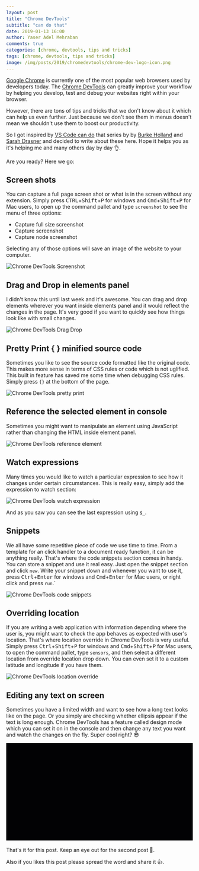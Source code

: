 ```yaml
---
layout: post
title: "Chrome DevTools"
subtitle: "can do that"
date: 2019-01-13 16:00
author: Yaser Adel Mehraban
comments: true
categories: [chrome, devtools, tips and tricks]
tags: [chrome, devtools, tips and tricks]
image: /img/posts/2019/chromedevtools/chrome-dev-logo-icon.png
---
```


[Google Chrome](https://www.google.com/chrome/) is currently one of the most popular web browsers used by developers today. The [Chrome DevTools](https://developers.google.com/web/tools/chrome-devtools/) can greatly improve your workflow by helping you develop, test and debug your websites right within your browser. 
<!--more-->
However, there are tons of tips and tricks that we don't know about it which can help us even further. Just because we don't see them in menus doesn't mean we shouldn't use them to boost our productivity.

So I got inspired by [VS Code can do](https://vscodecandothat.com/) that series by by [Burke Holland](https://twitter.com/burkeholland) and [Sarah Drasner](https://twitter.com/sarah_edo) and decided to write about these here. Hope it helps you as it's helping me and many others day by day 👌.

Are you ready? Here we go:

## Screen shots
You can capture a full page screen shot or what is in the screen without any extension. Simply press <kbd>CTRL</kbd>+<kbd>Shift</kbd>+<kbd>P</kbd> for windows and <kbd>Cmd</kbd>+<kbd>Shift</kbd>+<kbd>P</kbd> for Mac users, to open up the command pallet and type `screenshot` to see the menu of three options:

* Capture full size screenshot
* Capture screenshot
* Capture node screenshot

Selecting any of those options will save an image of the website to your computer.

![Chrome DevTools Screenshot](/img/posts/2019/chromedevtools/screenshot.gif)

## Drag and Drop in elements panel

I didn't know this until last week and it's awesome. You can drag and drop elements wherever you want inside elements panel and it would reflect the changes in the page. It's very good if you want to quickly see how things look like with small changes.

![Chrome DevTools Drag Drop](/img/posts/2019/chromedevtools/drgdrop.GIF)

## Pretty Print { } minified source code

Sometimes you like to see the source code formatted like the original code. This makes more sense in terms of CSS rules or code which is not uglified. This built in feature has saved me some time when debugging CSS rules. Simply press `{}` at the bottom of the page.

![Chrome DevTools pretty print](/img/posts/2019/chromedevtools/prettyprint.GIF)

## Reference the selected element in console

Sometimes you might want to manipulate an element using JavaScript rather than changing the HTML inside element panel.

![Chrome DevTools reference element](/img/posts/2019/chromedevtools/refelement.GIF)

## Watch expressions

Many times you would like to watch a particular expression to see how it changes under certain circumstances. This is really easy, simply add the expression to watch section:

![Chrome DevTools watch expression](/img/posts/2019/chromedevtools/watch.GIF)

And as you saw you can see the last expression using `$_`.

## Snippets

We all have some repetitive piece of code we use time to time. From a template for an click handler to a document ready function, it can be anything really. That's where the code snippets section comes in handy. You can store a snippet and use it real easy. Just open the snippet section and click `new`. Write your snippet down and whenever you want to use it, press <kbd>Ctrl</kbd>+<kbd>Enter</kbd> for windows and <kbd>Cmd</kbd>+<kbd>Enter</kbd> for Mac users, or right click and press `run`.`

![Chrome DevTools code snippets](/img/posts/2019/chromedevtools/snippet.GIF)

## Overriding location

If you are writing a web application with information depending where the user is, you might want to check the app behaves as expected with user's location. That's where location override in Chrome DevTools is very useful. Simply press <kbd>Ctrl</kbd>+<kbd>Shift</kbd>+<kbd>P</kbd> for windows and <kbd>Cmd</kbd>+<kbd>Shift</kbd>+<kbd>P</kbd> for Mac users, to open the command pallet, type `sensors`, and then select a different location from override location drop down. You can even set it to a custom latitude and longitude if you have them.

![Chrome DevTools location override](/img/posts/2019/chromedevtools/locationoverride.GIF)

## Editing any text on screen

Sometimes you have a limited width and want to see how a long text looks like on the page. Or you simply are checking whether ellipsis appear if the text is long enough. Chrome DevTools has a feature called design mode which you can set it on in the console and then change any text you want and watch the changes on the fly. Super cool right? 😎

![Chrome DevTools design mode](/img/posts/2019/chromedevtools/designmode.gif)

That's it for this post. Keep an eye out for the second post 👀.

Also if you likes this post please spread the word and share it 👍.